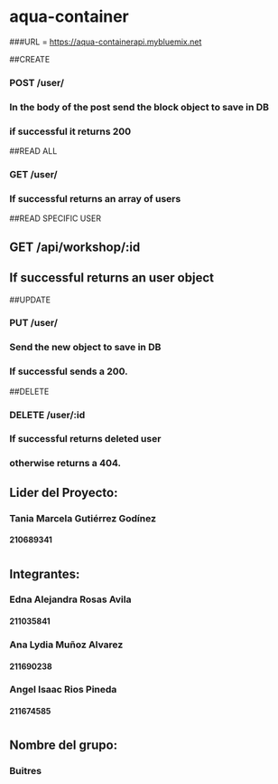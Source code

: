 # aqua-container
###URL = https://aqua-containerapi.mybluemix.net

##CREATE
###    POST /user/
###    In the body of the post send the block object to save in DB
###    if successful it returns 200
##READ ALL
###    GET /user/
###    If successful returns an array of users
##READ SPECIFIC USER
##    GET /api/workshop/:id
##    If successful returns an user object
##UPDATE
###    PUT /user/
###    Send the new object to save in DB
###    If successful sends a 200.
##DELETE
###    DELETE /user/:id
###    If successful returns deleted user
###    otherwise returns a 404.

## Lider del Proyecto:
### Tania Marcela Gutiérrez Godínez
#### 210689341
#
## Integrantes:
### Edna Alejandra Rosas Avila
#### 211035841
### Ana Lydia Muñoz Alvarez
#### 211690238
### Angel Isaac Rios Pineda
#### 211674585
#
## Nombre del grupo:
### Buitres
